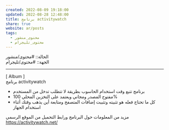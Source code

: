 ```yaml
---  
created: 2022-08-09 19:18:00  
updated: 2022-08-28 12:48:00  
title: برنامج activitywatch  
share: true  
website: ar/posts  
tags:  
  - محتوى_منشور  
  - محتوى_تليجرام  
---  
```

  
  
الحالة:: #محتوى/منشور  
الجهة:: #محتوى/تليجرام  
  
---  
  
[ Album ]  
برنامج activitywatch  
  
- برنامج تتبع وقت استخدام الحاسوب بطريقة لا تتطلب تدخل من المستخدم  
- مفتوح المصدر ومجاني ويعتمد على التخزين المحلي 100%  
- كل ما تحتاج فعله هو تثبيته وتثبيت إضافات المتصفح ومتابعة أين يذهب وقتك أثناء استخدام الجهاز  
  
مزيد من المعلومات حول البرنامج ورابط التحميل من الموقع الرسمي  
<https://activitywatch.net/>  
